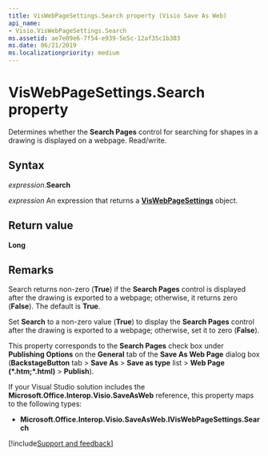 ```yaml
---
title: VisWebPageSettings.Search property (Visio Save As Web)
api_name:
- Visio.VisWebPageSettings.Search
ms.assetid: ae7e09e6-7f54-e939-5e5c-12af35c1b303
ms.date: 06/21/2019
ms.localizationpriority: medium
---
```



# VisWebPageSettings.Search property

Determines whether the **Search Pages** control for searching for shapes in a drawing is displayed on a webpage. Read/write.


## Syntax

_expression_.**Search**

_expression_ An expression that returns a **[VisWebPageSettings](Visio.VisWebPageSettings.md)** object.


## Return value

**Long**


## Remarks

Search returns non-zero (**True**) if the **Search Pages** control is displayed after the drawing is exported to a webpage; otherwise, it returns zero (**False**). The default is **True**.

Set **Search** to a non-zero value (**True**) to display the **Search Pages** control after the drawing is exported to a webpage; otherwise, set it to zero (**False**). 

This property corresponds to the **Search Pages** check box under **Publishing Options** on the **General** tab of the **Save As Web Page** dialog box (**BackstageButton** tab > **Save As** > **Save as type** list > **Web Page (\*.htm;\*.html)** > **Publish**).

If your Visual Studio solution includes the **Microsoft.Office.Interop.Visio.SaveAsWeb** reference, this property maps to the following types:

- **Microsoft.Office.Interop.Visio.SaveAsWeb.IVisWebPageSettings.Search**

[!include[Support and feedback](~/includes/feedback-boilerplate.md)]